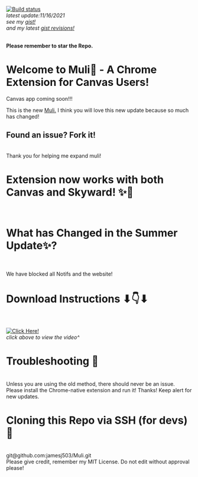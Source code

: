 [![Build status](https://travis-ci.org/mathiasbynens/he.svg?branch=master)](https://travis-ci.com/jamesj503/muli) <br>
*latest update:11/16/2021*<br>
*see my [gist!](https://gist.github.com/jamesj503/19e07bd3bd72c2b04786f620c8cbbf5c)*<br>
*and my latest [gist revisions!](https://gist.github.com/jamesj503/19e07bd3bd72c2b04786f620c8cbbf5c/revisions)*<br>
<br>

**Please remember to star the Repo.** <br>

# Welcome to Muli👏 - A Chrome Extension for Canvas Users! <br>
Canvas app coming soon!!!
<br>

This is the new [Muli.](https://github.com/jamesj503/Muli/releases) I think you will love this new update because so much has changed!
<br>

## Found an issue? Fork it!
<br>
Thank you for helping me expand muli!
<br>

# Extension now works with both Canvas and Skyward! ✨🎉
<br>

# What has Changed in the Summer Update✨?
<br>

We have blocked all Notifs and the website!
<br>

# Download Instructions ⬇👇⬇
<br>

[![Click Here!](http://img.youtube.com/vi/aniDeL926mQ/0.jpg)](http://www.youtube.com/watch?v=aniDeL926mQ "How to Install a Chrome Extension from GitHub")
<br>
*click above to view the video^*
<br>

# Troubleshooting 🔫

<br>
Unless you are using the old method, there should never be an issue. Please install the Chrome-native extension and run it! Thanks! Keep alert for new updates.
<br>

# Cloning this Repo via SSH (for devs) 🎁
<br>
git@github.com:jamesj503/Muli.git
<br>
Please give credit, remember my MIT License. Do not edit without approval please!


